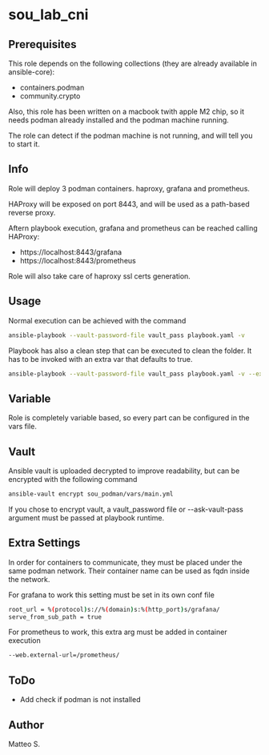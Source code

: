 # sou_lab_cni

## Prerequisites

This role depends on the following collections (they are already available in ansible-core):

- containers.podman
- community.crypto

Also, this role has been written on a macbook twith apple M2 chip, so it needs podman already installed and the podman machine running.

The role can detect if the podman machine is not running, and will tell you to start it.

## Info

Role will deploy 3 podman containers. haproxy, grafana and prometheus.

HAProxy will be exposed on port 8443, and will be used as a path-based reverse proxy.

Aftern playbook execution, grafana and prometheus can be reached calling HAProxy:
- https://localhost:8443/grafana
- https://localhost:8443/prometheus

Role will also take care of haproxy ssl certs generation.

## Usage

Normal execution can be achieved with the command
```bash
ansible-playbook --vault-password-file vault_pass playbook.yaml -v
```

Playbook has also a clean step that can be executed to clean the folder. It has to be invoked with an extra var that defaults to true.

```bash
ansible-playbook --vault-password-file vault_pass playbook.yaml -v --extra-vars "clean=true"
```

## Variable
Role is completely variable based, so every part can be configured in the vars file.

## Vault
Ansible vault is uploaded decrypted to improve readability, but can be encrypted with the following command

```bash
ansible-vault encrypt sou_podman/vars/main.yml
```

If you chose to encrypt vault, a vault_password file or --ask-vault-pass argument must be passed at playbook runtime.

## Extra Settings
In order for containers to communicate, they must be placed under the same podman network.
Their container name can be used as fqdn inside the network.

For grafana to work this setting must be set in its own conf file
```bash
root_url = %(protocol)s://%(domain)s:%(http_port)s/grafana/
serve_from_sub_path = true
```

For prometheus to work, this extra arg must be added in container execution
```bash
--web.external-url=/prometheus/
```

## ToDo

- Add check if podman is not installed

## Author

Matteo S.